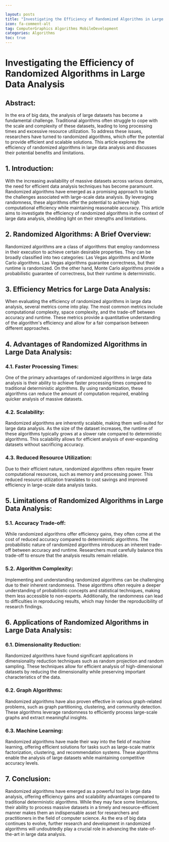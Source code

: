 ```yaml
---

layout: posts
title: "Investigating the Efficiency of Randomized Algorithms in Large Data Analysis"
icon: fa-comment-alt
tag: ComputerGraphics Algorithms MobileDevelopment
categories: Algorithms
toc: true
---
```




# Investigating the Efficiency of Randomized Algorithms in Large Data Analysis

## Abstract:
In the era of big data, the analysis of large datasets has become a fundamental challenge. Traditional algorithms often struggle to cope with the scale and complexity of these datasets, leading to long processing times and excessive resource utilization. To address these issues, researchers have turned to randomized algorithms, which offer the potential to provide efficient and scalable solutions. This article explores the efficiency of randomized algorithms in large data analysis and discusses their potential benefits and limitations.

## 1. Introduction:
With the increasing availability of massive datasets across various domains, the need for efficient data analysis techniques has become paramount. Randomized algorithms have emerged as a promising approach to tackle the challenges associated with large-scale data analysis. By leveraging randomness, these algorithms offer the potential to achieve high computational efficiency while maintaining reasonable accuracy. This article aims to investigate the efficiency of randomized algorithms in the context of large data analysis, shedding light on their strengths and limitations.

## 2. Randomized Algorithms: A Brief Overview:
Randomized algorithms are a class of algorithms that employ randomness in their execution to achieve certain desirable properties. They can be broadly classified into two categories: Las Vegas algorithms and Monte Carlo algorithms. Las Vegas algorithms guarantee correctness, but their runtime is randomized. On the other hand, Monte Carlo algorithms provide a probabilistic guarantee of correctness, but their runtime is deterministic.

## 3. Efficiency Metrics for Large Data Analysis:
When evaluating the efficiency of randomized algorithms in large data analysis, several metrics come into play. The most common metrics include computational complexity, space complexity, and the trade-off between accuracy and runtime. These metrics provide a quantitative understanding of the algorithm's efficiency and allow for a fair comparison between different approaches.

## 4. Advantages of Randomized Algorithms in Large Data Analysis:
### 4.1. Faster Processing Times:
One of the primary advantages of randomized algorithms in large data analysis is their ability to achieve faster processing times compared to traditional deterministic algorithms. By using randomization, these algorithms can reduce the amount of computation required, enabling quicker analysis of massive datasets.

### 4.2. Scalability:
Randomized algorithms are inherently scalable, making them well-suited for large data analysis. As the size of the dataset increases, the runtime of these algorithms typically grows at a slower rate compared to deterministic algorithms. This scalability allows for efficient analysis of ever-expanding datasets without sacrificing accuracy.

### 4.3. Reduced Resource Utilization:
Due to their efficient nature, randomized algorithms often require fewer computational resources, such as memory and processing power. This reduced resource utilization translates to cost savings and improved efficiency in large-scale data analysis tasks.

## 5. Limitations of Randomized Algorithms in Large Data Analysis:
### 5.1. Accuracy Trade-off:
While randomized algorithms offer efficiency gains, they often come at the cost of reduced accuracy compared to deterministic algorithms. The probabilistic nature of randomized algorithms introduces an inherent trade-off between accuracy and runtime. Researchers must carefully balance this trade-off to ensure that the analysis results remain reliable.

### 5.2. Algorithm Complexity:
Implementing and understanding randomized algorithms can be challenging due to their inherent randomness. These algorithms often require a deeper understanding of probabilistic concepts and statistical techniques, making them less accessible to non-experts. Additionally, the randomness can lead to difficulties in reproducing results, which may hinder the reproducibility of research findings.

## 6. Applications of Randomized Algorithms in Large Data Analysis:
### 6.1. Dimensionality Reduction:
Randomized algorithms have found significant applications in dimensionality reduction techniques such as random projection and random sampling. These techniques allow for efficient analysis of high-dimensional datasets by reducing the dimensionality while preserving important characteristics of the data.

### 6.2. Graph Algorithms:
Randomized algorithms have also proven effective in various graph-related problems, such as graph partitioning, clustering, and community detection. These algorithms leverage randomness to efficiently process large-scale graphs and extract meaningful insights.

### 6.3. Machine Learning:
Randomized algorithms have made their way into the field of machine learning, offering efficient solutions for tasks such as large-scale matrix factorization, clustering, and recommendation systems. These algorithms enable the analysis of large datasets while maintaining competitive accuracy levels.

## 7. Conclusion:
Randomized algorithms have emerged as a powerful tool in large data analysis, offering efficiency gains and scalability advantages compared to traditional deterministic algorithms. While they may face some limitations, their ability to process massive datasets in a timely and resource-efficient manner makes them an indispensable asset for researchers and practitioners in the field of computer science. As the era of big data continues to evolve, further research and development in randomized algorithms will undoubtedly play a crucial role in advancing the state-of-the-art in large data analysis.